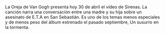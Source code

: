 La Oreja de Van Gogh presenta hoy 30 de abril el vídeo de Sirenas. La canción narra una conversación entre una
 madre y su hija sobre un asesinato de E.T.A en San Sebastián. Es uno de los temas menos especiales y de menos
 peso del álbum estrenado el pasado septiembre, Un susurro en la tormenta.